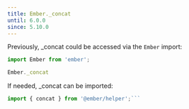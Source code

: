 ```yaml
---
title: Ember._concat
until: 6.0.0
since: 5.10.0
---
```



Previously, _concat could be accessed via the `Ember` import:
```js
import Ember from 'ember';

Ember._concat

```

 If needed, _concat can be imported:
```js
import { concat } from '@ember/helper';```
